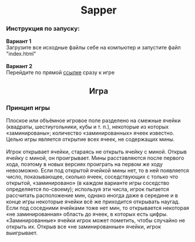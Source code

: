 <h1 align="center">Sapper</h1>
<h3>Инструкция по запуску:</h3>
<b>Вариант 1</b>
<br>
<span>Загрузите все исходные файлы себе на компьютер и запустите файл "index.html"</span>
<br>
<br>
<b>Вариант 2</b>
<br>
<span>Перейдите по прямой <a href="https://n1k100n.github.io/Sapper/">ссылке</a> сразу к игре</span>


<h2 align="center">Игра</h1>
<span>
  <h3>Принцип игры</h3>
  Плоское или объёмное игровое поле разделено на смежные ячейки (квадраты, шестиугольники, кубы и т. п.), некоторые из которых «заминированы»; количество «заминированных» ячеек известно. Целью игры является открытие всех ячеек, не содержащих мины.
</span>
<br>
<br>
<span>
  Игрок открывает ячейки, стараясь не открыть ячейку с миной. Открыв ячейку с миной, он проигрывает. Мины расставляются после первого хода, поэтому в новых версиях проиграть на первом же ходу невозможно. Если под открытой ячейкой мины нет, то в ней появляется число, показывающее, сколько ячеек, соседствующих с только что открытой, «заминировано» (в каждом варианте игры соседство определяется по-своему); используя эти числа, игрок пытается рассчитать расположение мин, однако иногда даже в середине и в конце игры некоторые ячейки всё же приходится открывать наугад. Если под соседними ячейками тоже нет мин, то открывается некоторая «не заминированная» область до ячеек, в которых есть цифры. «Заминированные» ячейки игрок может пометить, чтобы случайно не открыть их. Открыв все «не заминированные» ячейки, игрок выигрывает.
</span>
